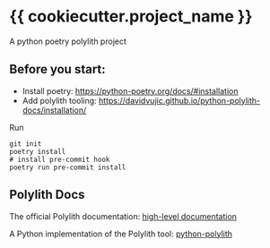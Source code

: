 # {{ cookiecutter.project_name }}

A python poetry polylith project

## Before you start:

- Install poetry: https://python-poetry.org/docs/#installation
- Add polylith tooling: https://davidvujic.github.io/python-polylith-docs/installation/

Run

```shell
git init
poetry install
# install pre-commit hook
poetry run pre-commit install
```

## Polylith Docs
The official Polylith documentation:
[high-level documentation](https://polylith.gitbook.io/polylith)

A Python implementation of the Polylith tool:
[python-polylith](https://github.com/DavidVujic/python-polylith)
